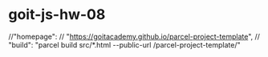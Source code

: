 # goit-js-hw-08

//"homepage": // "https://goitacademy.github.io/parcel-project-template", //
"build": "parcel build src/\*.html --public-url /parcel-project-template/"
